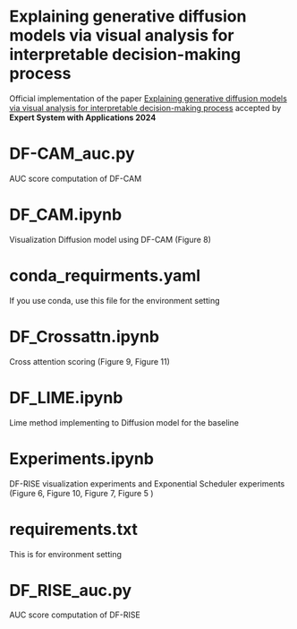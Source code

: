 # Explaining generative diffusion models via visual analysis for interpretable decision-making process 
Official implementation of the paper [Explaining generative diffusion models via visual analysis for interpretable decision-making process](https://www.sciencedirect.com/science/article/pii/S0957417424000964) accepted by **Expert System with Applications 2024**


# DF-CAM_auc.py
AUC score computation of DF-CAM
# DF_CAM.ipynb
Visualization Diffusion model using DF-CAM (Figure 8)
# conda_requirments.yaml
If you use conda, use this file for the environment setting
# DF_Crossattn.ipynb
Cross attention scoring (Figure 9, Figure 11)
# DF_LIME.ipynb
Lime method implementing to Diffusion model for the baseline
# Experiments.ipynb
DF-RISE visualization experiments and Exponential Scheduler experiments (Figure 6, Figure 10, Figure 7, Figure 5 )
# requirements.txt
This is for environment setting
# DF_RISE_auc.py
AUC score computation of DF-RISE
